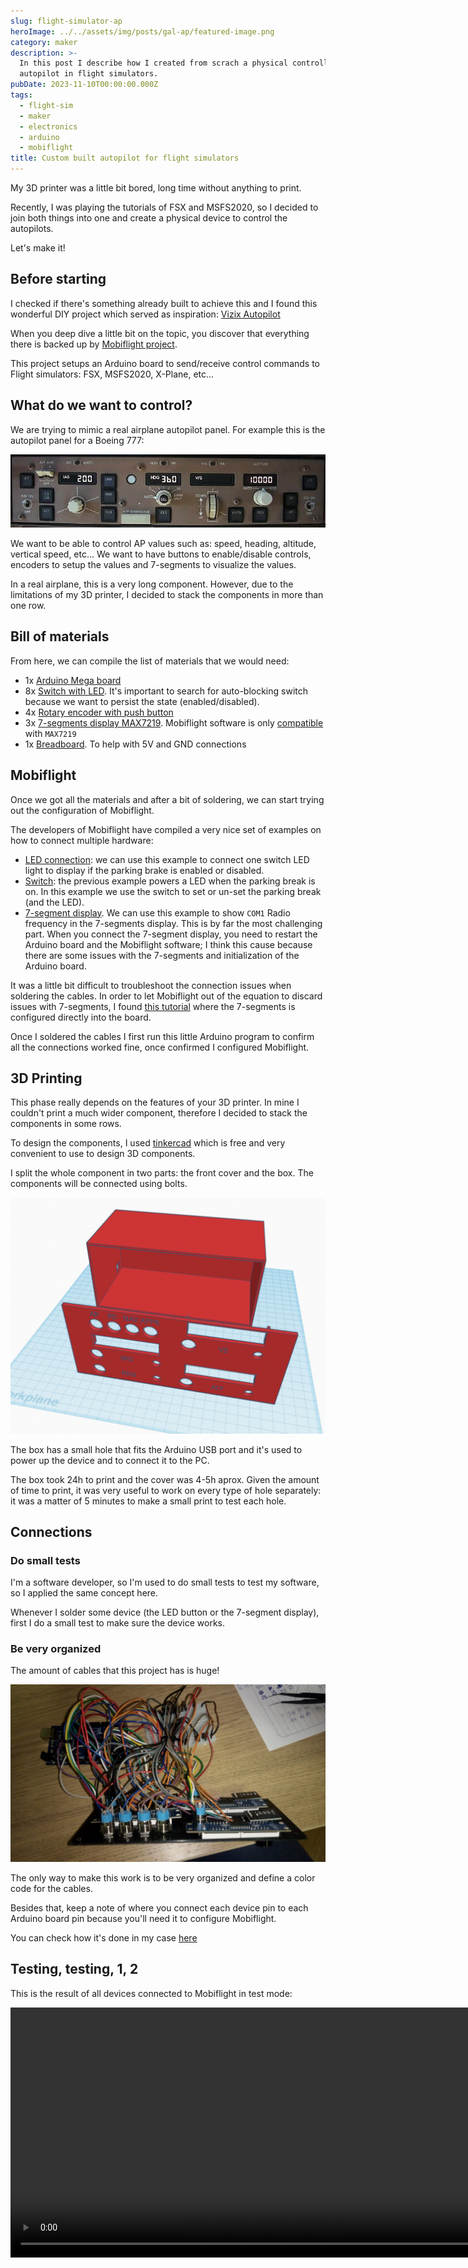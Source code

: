 ```yaml
---
slug: flight-simulator-ap
heroImage: ../../assets/img/posts/gal-ap/featured-image.png
category: maker
description: >-
  In this post I describe how I created from scrach a physical controller for
  autopilot in flight simulators.
pubDate: 2023-11-10T00:00:00.000Z
tags:
  - flight-sim
  - maker
  - electronics
  - arduino
  - mobiflight
title: Custom built autopilot for flight simulators
---
```


My 3D printer was a little bit bored, long time without anything to print.

Recently, I was playing the tutorials of FSX and MSFS2020, so I decided to join both things into one and create a physical device to control the autopilots.

Let's make it!

## Before starting

I checked if there's something already built to achieve this and I found this wonderful DIY project which served as inspiration: [Vizix Autopilot](https://jeffrlatham.wixsite.com/vizix/autopilot)

When you deep dive a little bit on the topic, you discover that everything there is backed up by [Mobiflight project](https://www.mobiflight.com/en/index.html).

This project setups an Arduino board to send/receive control commands to Flight simulators: FSX, MSFS2020, X-Plane, etc...

## What do we want to control?

We are trying to mimic a real airplane autopilot panel. For example this is the autopilot panel for a Boeing 777:

![](../../assets/img/posts/gal-ap/autopilot-panel.jpeg)

We want to be able to control AP values such as: speed, heading, altitude, vertical speed, etc... We want to have buttons to enable/disable controls, encoders to setup the values and 7-segments to visualize the values.

In a real airplane, this is a very long component. However, due to the limitations of my 3D printer, I decided to stack the components in more than one row.

## Bill of materials

From here, we can compile the list of materials that we would need:

- 1x [Arduino Mega board](https://www.amazon.es/gp/product/B06Y3ZHPWC/ref=ppx_yo_dt_b_asin_title_o07_s02?ie=UTF8&psc=1)
- 8x [Switch with LED](https://www.amazon.es/gp/product/B09XX69L1W/ref=ppx_yo_dt_b_asin_title_o07_s02?ie=UTF8&psc=1). It's important to search for auto-blocking switch because we want to persist the state (enabled/disabled).
- 4x [Rotary encoder with push button](https://www.amazon.es/gp/product/B07B68H6R8/ref=ppx_yo_dt_b_asin_title_o08_s00?ie=UTF8&psc=1)
- 3x [7-segments display MAX7219](https://www.amazon.es/gp/product/B07D8ZC7Q3/ref=ppx_yo_dt_b_asin_title_o09_s00?ie=UTF8&psc=1). Mobiflight software is only [compatible](https://www.mobiflight.com/en/tutorials/seven-segment-display.html) with `MAX7219`
- 1x [Breadboard](https://www.amazon.es/gp/product/B07CYW8V3Q/ref=ppx_yo_dt_b_asin_title_o09_s00?ie=UTF8&psc=1). To help with 5V and GND connections

## Mobiflight

Once we got all the materials and after a bit of soldering, we can start trying out the configuration of Mobiflight.

The developers of Mobiflight have compiled a very nice set of examples on how to connect multiple hardware:

- [LED connection](https://www.mobiflight.com/en/tutorials/led-parking-brake.html): we can use this example to connect one switch LED light to display if the parking brake is enabled or disabled.
- [Switch](https://www.mobiflight.com/en/tutorials/switch-parking-brake.html): the previous example powers a LED when the parking break is on. In this example we use the switch to set or un-set the parking break (and the LED).
- [7-segment display](https://www.mobiflight.com/en/tutorials/seven-segment-display.html). We can use this example to show `COM1` Radio frequency in the 7-segments display. This is by far the most challenging part. When you connect the 7-segment display, you need to restart the Arduino board and the Mobiflight software; I think this cause because there are some issues with the 7-segments and initialization of the Arduino board.

It was a little bit difficult to troubleshoot the connection issues when soldering the cables. In order to let Mobiflight out of the equation to discard issues with 7-segments, I found [this tutorial](https://www.instructables.com/MAX7219-7-Segment-Using-Arduino/) where the 7-segments is configured directly into the board.

Once I soldered the cables I first run this little Arduino program to confirm all the connections worked fine, once confirmed I configured Mobiflight.

## 3D Printing

This phase really depends on the features of your 3D printer. In mine I couldn't print a much wider component, therefore I decided to stack the components in some rows.

To design the components, I used [tinkercad](https://www.tinkercad.com/) which is free and very convenient to use to design 3D components.

I split the whole component in two parts: the front cover and the box. The components will be connected using bolts.

![](../../assets/img/posts/gal-ap/3d.png)

The box has a small hole that fits the Arduino USB port and it's used to power up the device and to connect it to the PC.

The box took 24h to print and the cover was 4-5h aprox. Given the amount of time to print, it was very useful to work on every type of hole separately: it was a matter of 5 minutes to make a small print to test each hole.

## Connections

### Do small tests

I'm a software developer, so I'm used to do small tests to test my software, so I applied the same concept here.

Whenever I solder some device (the LED button or the 7-segment display), first I do a small test to make sure the device works.

### Be very organized

The amount of cables that this project has is huge!

![Cables](../../assets/img/posts/gal-ap/cables.jpeg 'Cables')

The only way to make this work is to be very organized and define a color code for the cables.

Besides that, keep a note of where you connect each device pin to each Arduino board pin because you'll need it to configure Mobiflight.

You can check how it's done in my case [here](https://drive.google.com/file/d/1QG7TAg5hI28pMcZRbFPaJpJ_N23UZQ5Z/view?usp=sharing)

## Testing, testing, 1, 2

This is the result of all devices connected to Mobiflight in test mode:

<video width="1200" height="400" controls>
  <source src="/posts/gal-ap/video.mp4" type="video/mp4">
Your browser does not support the video tag.
</video>
